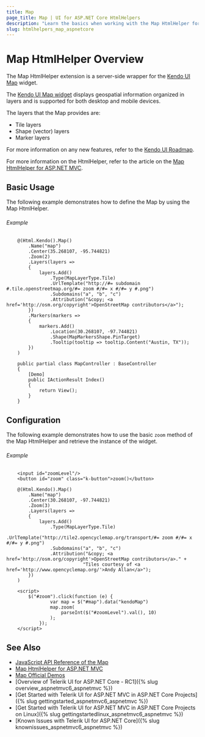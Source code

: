 ```yaml
---
title: Map
page_title: Map | UI for ASP.NET Core HtmlHelpers
description: "Learn the basics when working with the Map HtmlHelper for ASP.NET Core (MVC 6 or ASP.NET Core MVC)."
slug: htmlhelpers_map_aspnetcore
---
```


# Map HtmlHelper Overview

The Map HtmlHelper extension is a server-side wrapper for the [Kendo UI Map](http://demos.telerik.com/aspnet-mvc/map/index) widget.

The [Kendo UI Map widget](http://demos.telerik.com/aspnet-core/map/index) displays geospatial information organized in layers and is supported for both desktop and mobile devices.

The layers that the Map provides are:
* Tile layers
* Shape (vector) layers
* Marker layers

For more information on any new features, refer to the [Kendo UI Roadmap](http://www.telerik.com/support/whats-new/kendo-ui/roadmap).

For more information on the HtmlHelper, refer to the article on the [Map HtmlHelper for ASP.NET MVC](http://docs.telerik.com/aspnet-mvc/helpers/map/overview).

## Basic Usage

The following example demonstrates how to define the Map by using the Map HtmlHelper.

###### Example

```tab-Razor
    @(Html.Kendo().Map()
        .Name("map")
        .Center(35.268107, -95.744821)
        .Zoom(2)
        .Layers(layers =>
        {
            layers.Add()
                .Type(MapLayerType.Tile)
                .UrlTemplate("http://#= subdomain #.tile.openstreetmap.org/#= zoom #/#= x #/#= y #.png")
                .Subdomains("a", "b", "c")
                .Attribution("&copy; <a href='http://osm.org/copyright'>OpenStreetMap contributors</a>");
        })
        .Markers(markers =>
        {
            markers.Add()
                .Location(30.268107, -97.744821)
                .Shape(MapMarkersShape.PinTarget)
                .Tooltip(tooltip => tooltip.Content("Austin, TX"));
        })
    )
```
```tab-Controller
    public partial class MapController : BaseController
    {
        [Demo]
        public IActionResult Index()
        {
            return View();
        }
    }
```

## Configuration

The following example demonstrates how to use the basic `zoom` method of the Map HtmlHelper and retrieve the instance of the widget.

###### Example

```tab-Razor
    <input id="zoomLevel"/>
    <button id="zoom" class="k-button">zoom()</button>

    @(Html.Kendo().Map()
        .Name("map")
        .Center(30.268107, -97.744821)
        .Zoom(3)
        .Layers(layers =>
        {
            layers.Add()
                .Type(MapLayerType.Tile)
                .UrlTemplate("http://tile2.opencyclemap.org/transport/#= zoom #/#= x #/#= y #.png")
                .Subdomains("a", "b", "c")
                .Attribution("&copy; <a href='http://osm.org/copyright'>OpenStreetMap contributors</a>." +
                            "Tiles courtesy of <a href='http://www.opencyclemap.org/'>Andy Allan</a>");
        })
    )

    <script>
        $("#zoom").click(function (e) {
                var map = $("#map").data("kendoMap")
                map.zoom(
                    parseInt($("#zoomLevel").val(), 10)
                );
            });
    </script>
```

## See Also

* [JavaScript API Reference of the Map](../../../kendo-ui/api/javascript/dataviz/ui/map)
* [Map HtmlHelper for ASP.NET MVC](http://docs.telerik.com/aspnet-mvc/helpers/map/overview)
* [Map Official Demos](http://demos.telerik.com/aspnet-core/map/index)
* [Overview of Telerik UI for ASP.NET Core - RC1]({% slug overview_aspnetmvc6_aspnetmvc %})
* [Get Started with Telerik UI for ASP.NET MVC in ASP.NET Core Projects]({% slug gettingstarted_aspnetmvc6_aspnetmvc %})
* [Get Started with Telerik UI for ASP.NET MVC in ASP.NET Core Projects on Linux]({% slug gettingstartedlinux_aspnetmvc6_aspnetmvc %})
* [Known Issues with Telerik UI for ASP.NET Core]({% slug knownissues_aspnetmvc6_aspnetmvc %})
